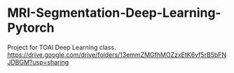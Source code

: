 # MRI-Segmentation-Deep-Learning-Pytorch
Project for TOAI Deep Learning class.
https://drive.google.com/drive/folders/13emmZMGfhMOZzxEtK6vf5rB5bFNJDBGM?usp=sharing
